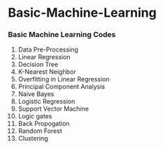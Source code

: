 # Basic-Machine-Learning
### Basic Machine Learning Codes
1. Data Pre-Processing
2. Linear Regression
3. Decision Tree
4. K-Nearest Neighbor
5. Overfitting in Linear Regression
6. Principal Component Analysis
7. Naive Bayes
8. Logistic Regression
9. Support Vector Machine
10. Logic gates
11. Back Propogation
12. Random Forest
13. Clustering
